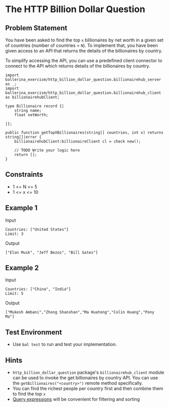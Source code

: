 # The HTTP Billion Dollar Question

## Problem Statement

You have been asked to find the top `x` billionaires by net worth in a given set of countries (number of countries = `N`). To implement that, you have been given access to an API that returns the details of the billionaires by country.

To simplify accessing the API, you can use a predefined client connector to connect to the API which returns details of the billionaires by country.


```ballerina
import ballerina_exercism/http_billion_dollar_question.billionairehub_server as _;
import ballerina_exercism/http_billion_dollar_question.billionairehub_client as billionairehubClient;

type Billionaire record {|
    string name;
    float netWorth;

|};

public function getTopXBillionaires(string[] countries, int x) returns string[]|error {
    billionairehubClient:billionaireClient cl = check new();

    // TODO Write your logic here
    return [];
}
```

## Constraints

* 1 <= N <= 5
* 1 <= x <= 10

## Example 1

Input

```
Countries: ["United States"]
Limit: 3
```

Output

```
["Elon Musk", "Jeff Bezos", "Bill Gates"]
```

## Example 2

Input

```
Countries: ["China", "India"]
Limit: 5
```

Output

```
["Mukesh Ambani","Zhong Shanshan","Ma Huateng","Colin Huang","Pony Ma"]
```

## Test Environment

* Use `bal test` to run and test your implementation.

## Hints

* `http_billion_dollar_question` package's `billionairehub_client` module can be used to invoke the get billionaires by country API. You can use the `getBillionaires("<country>")` remote method specifically.
* You can find the richest people per country first and then combine them to find the top `x`
* [Query expressions](https://ballerina.io/learn/by-example/query-expressions/) will be convenient for filtering and sorting
